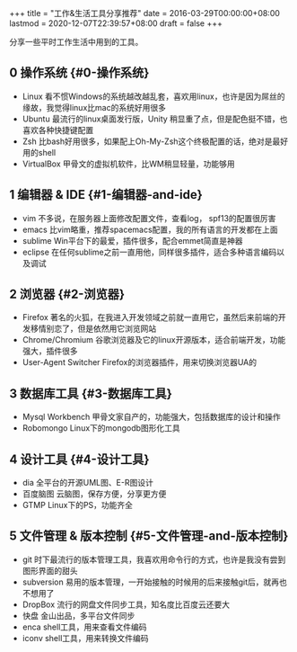 +++
title = "工作&生活工具分享推荐"
date = 2016-03-29T00:00:00+08:00
lastmod = 2020-12-07T22:39:57+08:00
draft = false
+++

分享一些平时工作生活中用到的工具。

<!--more-->


## 0 操作系统 {#0-操作系统}

-   Linux 看不惯Windows的系统越改越乱套，喜欢用linux，也许是因为屌丝的缘故，我觉得linux比mac的系统好用很多
-   Ubuntu 最流行的linux桌面发行版，Unity 稍显重了点，但是配色挺不错，也喜欢各种快捷键配置
-   Zsh 比bash好用很多，如果配上Oh-My-Zsh这个终极配置的话，绝对是最好用的shell
-   VirtualBox 甲骨文的虚拟机软件，比WM稍显轻量，功能够用


## 1 编辑器 & IDE {#1-编辑器-and-ide}

-   vim 不多说，在服务器上面修改配置文件，查看log， spf13的配置很厉害
-   emacs 比vim略重，推荐spacemacs配置，我的所有语言的开发都在上面
-   sublime Win平台下的最爱，插件很多，配合emmet简直是神器
-   eclipse 在任何sublime之前一直用他，同样很多插件，适合多种语言编码以及调试


## 2 浏览器 {#2-浏览器}

-   Firefox 著名的火狐，在我进入开发领域之前就一直用它，虽然后来前端的开发移情别恋了，但是依然用它浏览网站
-   Chrome/Chromium 谷歌浏览器及它的linux开源版本，适合前端开发，功能强大，插件很多
-   User-Agent Switcher Firefox的浏览器插件，用来切换浏览器UA的


## 3 数据库工具 {#3-数据库工具}

-   Mysql Workbench 甲骨文家自产的，功能强大，包括数据库的设计和操作
-   Robomongo Linux下的mongodb图形化工具


## 4 设计工具 {#4-设计工具}

-   dia 全平台的开源UML图、E-R图设计
-   百度脑图 云脑图，保存方便，分享更方便
-   GTMP Linux下的PS，功能齐全


## 5 文件管理 & 版本控制 {#5-文件管理-and-版本控制}

-   git  时下最流行的版本管理工具，我喜欢用命令行的方式，也许是我没有尝到图形界面的甜头
-   subversion 易用的版本管理，一开始接触的时候用的后来接触git后，就再也不想用了
-   DropBox 流行的网盘文件同步工具，知名度比百度云还要大
-   快盘 金山出品，多平台文件同步
-   enca shell工具，用来查看文件编码
-   iconv shell工具，用来转换文件编码